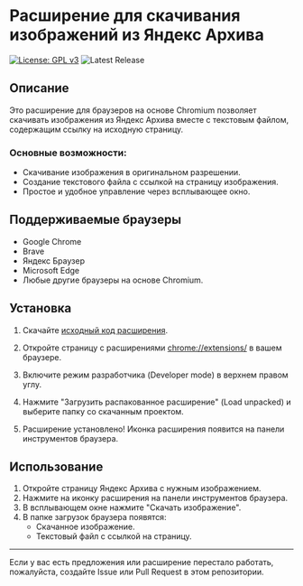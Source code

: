 # Расширение для скачивания изображений из Яндекс Архива

[![License: GPL v3](https://img.shields.io/badge/License-GPL%20v3-blue.svg)](http://www.gnu.org/licenses/gpl-3.0)
![Latest Release](https://img.shields.io/badge/release-v1.0-blue)

## Описание
Это расширение для браузеров на основе Chromium позволяет скачивать изображения из Яндекс Архива вместе с текстовым файлом, содержащим ссылку на исходную страницу.

### Основные возможности:
- Скачивание изображения в оригинальном разрешении.
- Создание текстового файла с ссылкой на страницу изображения.
- Простое и удобное управление через всплывающее окно.

## Поддерживаемые браузеры
- Google Chrome
- Brave
- Яндекс Браузер
- Microsoft Edge
- Любые другие браузеры на основе Chromium.

## Установка
1. Скачайте [исходный код расширения](https://github.com/tywed/archive-image-downloader/releases/latest).
  
2. Откройте страницу с расширениями [chrome://extensions/](chrome://extensions/) в вашем браузере.

3. Включите режим разработчика (Developer mode) в верхнем правом углу.

4. Нажмите "Загрузить распакованное расширение" (Load unpacked) и выберите папку со скачанным проектом.

5. Расширение установлено! Иконка расширения появится на панели инструментов браузера.

## Использование
1. Откройте страницу Яндекс Архива с нужным изображением.
2. Нажмите на иконку расширения на панели инструментов браузера.
3. В всплывающем окне нажмите "Скачать изображение".
4. В папке загрузок браузера появятся:
   - Скачанное изображение.
   - Текстовый файл с ссылкой на страницу.


---
Если у вас есть предложения или расширение перестало работать, пожалуйста, создайте Issue или Pull Request в этом репозитории.

